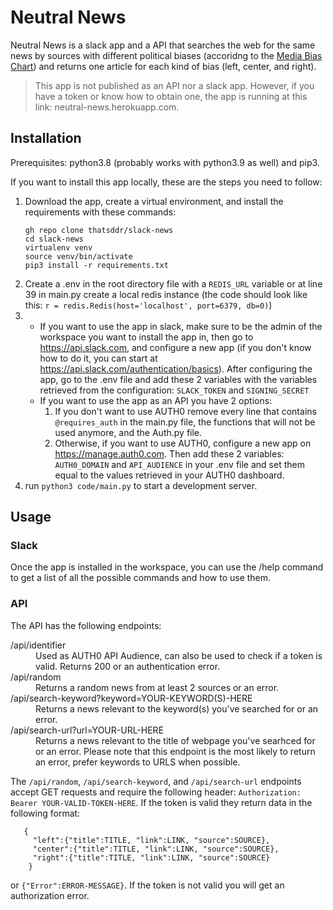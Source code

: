 # Neutral News
Neutral News is a slack app and a API that searches the web for the same news by sources with different political biases (accoridng to the [Media Bias Chart](https://www.adfontesmedia.com/static-mbc/)) and returns one article for each kind of bias (left, center, and right).

>This app is not published as an API nor a slack app. However, if you have a token or know how to obtain one, the app is running at this link: neutral-news.herokuapp.com.

## Installation
Prerequisites: python3.8 (probably works with python3.9 as well) and pip3.

If you want to install this app locally, these are the steps you need to follow:

1. Download the app, create a virtual environment, and install the requirements with these commands:
   ```
   gh repo clone thatsddr/slack-news
   cd slack-news
   virtualenv venv
   source venv/bin/activate
   pip3 install -r requirements.txt
   ```  
2. Create a .env in the root directory file with a ```REDIS_URL``` variable or at line 39 in main.py create a local redis instance (the code should look like this: ```r = redis.Redis(host='localhost', port=6379, db=0)```)
3.
   * If you want to use the app in slack, make sure to be the admin of the workspace you want to install the app in, then go to https://api.slack.com, and configure a new app (if you don't know how to do it, you can start at https://api.slack.com/authentication/basics). After configuring the app, go to the .env file and add these 2 variables with the variables retrieved from the configuration: ```SLACK_TOKEN``` and ```SIGNING_SECRET```
   * If you want to use the app as an API you have 2 options: 
      1. If you don't want to use AUTH0 remove every line that contains ```@requires_auth``` in the main.py file, the functions that will not be used anymore, and the Auth.py file.
      2. Otherwise, if you want to use AUTH0, configure a new app on https://manage.auth0.com. Then add these 2 variables: ```AUTH0_DOMAIN``` and ```API_AUDIENCE``` in your .env file and set them equal to the values retrieved in your AUTH0 dashboard.
4. run ```python3 code/main.py``` to start a development server.

## Usage

### Slack

Once the app is installed in the workspace, you can use the /help command to get a list of all the possible commands and how to use them.

### API

The API has the following endpoints:

<dl>
<dt>/api/identifier</dt>
<dd>Used as AUTH0 API Audience, can also be used to check if a token is valid. Returns 200 or an authentication error.</dd>

<dt>/api/random</dt>
<dd>Returns a random news from at least 2 sources or an error.</dd>

<dt>/api/search-keyword?keyword=YOUR-KEYWORD(S)-HERE</dt>
<dd>Returns a news relevant to the keyword(s) you've searched for or an error.</dd>

<dt>/api/search-url?url=YOUR-URL-HERE</dt>
<dd>Returns a news relevant to the title of webpage you've searhced for or an error. Please note that this endpoint is the most likely to return an error, prefer keywords to URLS when possible.</dd>
</dl>

The ```/api/random```, ```/api/search-keyword```, and ```/api/search-url``` endpoints accept GET requests and require the following header: ```Authorization: Bearer YOUR-VALID-TOKEN-HERE```.
If the token is valid they return data in the following format:
```
   {
     "left":{"title":TITLE, "link":LINK, "source":SOURCE},
     "center":{"title":TITLE, "link":LINK, "source":SOURCE},
     "right":{"title":TITLE, "link":LINK, "source":SOURCE}
    }
```
or ```{"Error":ERROR-MESSAGE}```. If the token is not valid you will get an authorization error.
